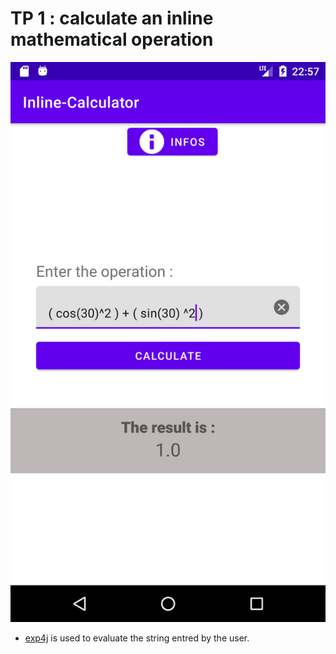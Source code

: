 # TP 1 : calculate an inline mathematical operation

<img src="./images/ScreenShot.png" alt="appScreenShot" />


- [exp4j](https://www.objecthunter.net/exp4j/) is used to evaluate the string entred by the user.
